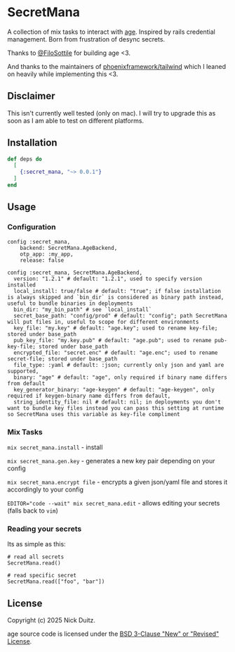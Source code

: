 <!-- @format -->

# SecretMana

A collection of mix tasks to interact with [age](https://github.com/FiloSottile/age).
Inspired by rails credential management. Born from frustration of desync secrets.

Thanks to [@FiloSottile](https://github.com/FiloSottile/age) for building age <3.

And thanks to the maintainers of [phoenixframework/tailwind](https://github.com/phoenixframework/tailwind/) which I leaned on heavily while implementing this <3.

## Disclaimer

This isn't currently well tested (only on mac). I will try to upgrade this as soon as I am able to test on different platforms.

## Installation

```elixir
def deps do
  [
    {:secret_mana, "~> 0.0.1"}
  ]
end
```

## Usage

### Configuration

```
config :secret_mana,
    backend: SecretMana.AgeBackend,
    otp_app: :my_app,
    release: false

config :secret_mana, SecretMana.AgeBackend,
  version: "1.2.1" # default: "1.2.1", used to specify version installed
  local_install: true/false # default: "true"; if false installation is always skipped and `bin_dir` is considered as binary path instead, useful to bundle binaries in deployments
  bin_dir: "my_bin_path" # see `local_install`
  secret_base_path: "config/prod" # default: "config"; path SecretMana will put files in, useful to scope for different environments
  key_file: "my.key" # default: "age.key"; used to rename key-file; stored under base_path
  pub_key_file: "my.key.pub" # default: "age.pub"; used to rename pub-key-file; stored under base_path
  encrypted_file: "secret.enc" # default: "age.enc"; used to rename secret-file; stored under base_path
  file_type: :yaml # default: :json; currently only json and yaml are supported,
  binary: "age" # default: "age", only required if binary name differs from default
  key_generator_binary: "age-keygen" # default: "age-keygen", only required if keygen-binary name differs from default,
  string_identity_file: nil # default: nil; in deployments you don't want to bundle key files instead you can pass this setting at runtime so SecretMana uses this variable as key-file compliment
```

### Mix Tasks

`mix secret_mana.install` - install

`mix secret_mana.gen.key` - generates a new key pair depending on your config

`mix secret_mana.encrypt file` - encrypts a given json/yaml file and stores it accordingly to your config

`EDITOR="code --wait" mix secret_mana.edit` - allows editing your secrets (falls back to `vim`)

### Reading your secrets

Its as simple as this:

```
# read all secrets
SecretMana.read()

# read specific secret
SecretMana.read(["foo", "bar"])
```

## License

Copyright (c) 2025 Nick Duitz.

age source code is licensed under the [BSD 3-Clause "New" or "Revised" License](https://github.com/FiloSottile/age/blob/main/LICENSE).

